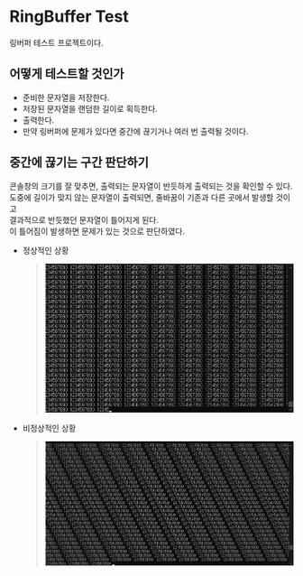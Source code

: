 # RingBuffer Test
링버퍼 테스트 프로젝트이다.

## 어떻게 테스트할 것인가
- 준비한 문자열을 저장한다.
- 저장된 문자열을 랜덤한 길이로 획득한다.
- 출력한다.
- 만약 링버퍼에 문제가 있다면 중간에 끊기거나 여러 번 출력될 것이다.

## 중간에 끊기는 구간 판단하기
콘솔창의 크기를 잘 맞추면, 출력되는 문자열이 반듯하게 출력되는 것을 확인할 수 있다. <br>
도중에 길이가 맞지 않는 문자열이 출력되면, 줄바꿈이 기존과 다른 곳에서 발생할 것이고 <br>
결과적으로 반듯했던 문자열이 틀어지게 된다. <br>
이 틀어짐이 발생하면 문제가 있는 것으로 판단하였다. <br>

- 정상적인 상황
   >  ![정상](./img/정상.png)
- 비정상적인 상황
   > ![비정상](./img/비정상.png)  

 